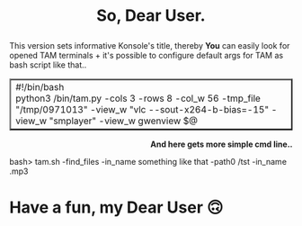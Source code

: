 # <p align=center> So, Dear User. </p>
This version sets informative Konsole's title, thereby <b>You</b> can easily look for opened TAM terminals + it's possible to configure default args for TAM as bash script like that.. <br>
<table align=center border="2"> <td>
#!/bin/bash <br>
python3 /bin/tam.py -cols 3 -rows 8 -col_w 56 -tmp_file "/tmp/0971013" -view_w "vlc --sout-x264-b-bias=-15" -view_w "smplayer" -view_w gwenview $@
</td></table>
<b><p align=right> And here gets more simple cmd line.. </p></b>
 bash> tam.sh -find_files -in_name something like that -path0 /tst -in_name .mp3 <br>

#  Have a fun, my Dear User 🙃

